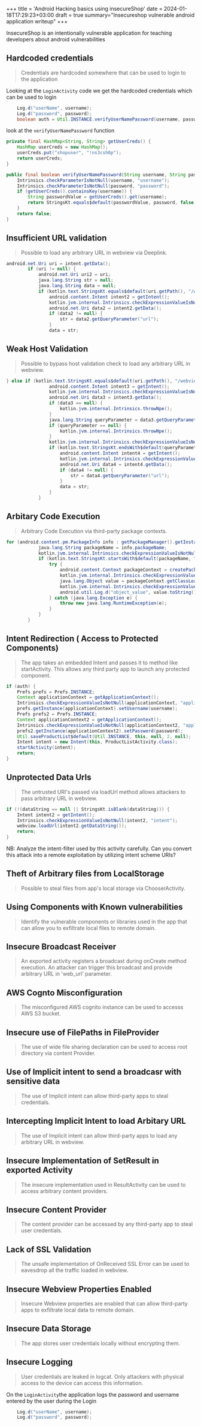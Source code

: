 +++
title = 'Android Hacking basics using insecureShop'
date = 2024-01-18T17:29:23+03:00
draft = true
summary="Insecureshop vulnerable android application writeup"
+++

InsecureShop is an intentionally vulnerable application for teaching developers about android vulnerabilities

## Hardcoded credentials

> Credentials are hardcoded somewhere that can be used to login to the application

Looking at the `LoginActivity` code we get the hardcoded credentials which can be used to login

```java
    Log.d("userName", username);
    Log.d("password", password);
    boolean auth = Util.INSTANCE.verifyUserNamePassword(username, password);
```

look at the `verifyUserNamePassword` function

```java
private final HashMap<String, String> getUserCreds() {
    HashMap userCreds = new HashMap();
    userCreds.put("shopuser", "!ns3csh0p");
    return userCreds;
}

public final boolean verifyUserNamePassword(String username, String password) {
    Intrinsics.checkParameterIsNotNull(username, "username");
    Intrinsics.checkParameterIsNotNull(password, "password");
    if (getUserCreds().containsKey(username)) {
        String passwordValue = getUserCreds().get(username);
        return StringsKt.equals$default(passwordValue, password, false, 2, null);
    }
    return false;
}
```

## Insufficient URL validation

> Possible to load any arbitrary URL in webview via Deeplink.

```java
android.net.Uri uri = intent.getData();
        if (uri != null) {
            android.net.Uri uri2 = uri;
            java.lang.String str = null;
            java.lang.String data = null;
            if (kotlin.text.StringsKt.equals$default(uri.getPath(), "/web", false, 2, (java.lang.Object) null)) {
                android.content.Intent intent2 = getIntent();
                kotlin.jvm.internal.Intrinsics.checkExpressionValueIsNotNull(intent2, "intent");
                android.net.Uri data2 = intent2.getData();
                if (data2 != null) {
                    str = data2.getQueryParameter("url");
                }
                data = str;

```

## Weak Host Validation

> Possible to bypass host validation check to load any arbitrary URL in webview.

```java
} else if (kotlin.text.StringsKt.equals$default(uri.getPath(), "/webview", false, 2, (java.lang.Object) null)) {
                android.content.Intent intent3 = getIntent();
                kotlin.jvm.internal.Intrinsics.checkExpressionValueIsNotNull(intent3, "intent");
                android.net.Uri data3 = intent3.getData();
                if (data3 == null) {
                    kotlin.jvm.internal.Intrinsics.throwNpe();
                }
                java.lang.String queryParameter = data3.getQueryParameter("url");
                if (queryParameter == null) {
                    kotlin.jvm.internal.Intrinsics.throwNpe();
                }
                kotlin.jvm.internal.Intrinsics.checkExpressionValueIsNotNull(queryParameter, "intent.data!!.getQueryParameter(\"url\")!!");
                if (kotlin.text.StringsKt.endsWith$default(queryParameter, "insecureshopapp.com", false, 2, (java.lang.Object) null)) {
                    android.content.Intent intent4 = getIntent();
                    kotlin.jvm.internal.Intrinsics.checkExpressionValueIsNotNull(intent4, "intent");
                    android.net.Uri data4 = intent4.getData();
                    if (data4 != null) {
                        str = data4.getQueryParameter("url");
                    }
                    data = str;
                }
            }
```

## Arbitary Code Execution

> Arbitrary Code Execution via third-party package contexts.

```java
for (android.content.pm.PackageInfo info : getPackageManager().getInstalledPackages(0)) {
            java.lang.String packageName = info.packageName;
            kotlin.jvm.internal.Intrinsics.checkExpressionValueIsNotNull(packageName, "packageName");
            if (kotlin.text.StringsKt.startsWith$default(packageName, "com.insecureshopapp", false, 2, (java.lang.Object) null)) {
                try {
                    android.content.Context packageContext = createPackageContext(packageName, 3);
                    kotlin.jvm.internal.Intrinsics.checkExpressionValueIsNotNull(packageContext, "packageContext");
                    java.lang.Object value = packageContext.getClassLoader().loadClass("com.insecureshopapp.MainInterface").getMethod("getInstance", new java.lang.Class[]{android.content.Context.class}).invoke((java.lang.Object) null, new java.lang.Object[]{this});
                    kotlin.jvm.internal.Intrinsics.checkExpressionValueIsNotNull(value, "packageContext.classLoad…€¦      .invoke(null, this)");
                    android.util.Log.d("object_value", value.toString());
                } catch (java.lang.Exception e) {
                    throw new java.lang.RuntimeException(e);
                }
            }
        }

```

## Intent Redirection ( Access to Protected Components)

> The app takes an embedded Intent and passes it to method like startActivity. This allows any third party app to launch any protected component.

```java
if (auth) {
    Prefs prefs = Prefs.INSTANCE;
    Context applicationContext = getApplicationContext();
    Intrinsics.checkExpressionValueIsNotNull(applicationContext, "applicationContext");
    prefs.getInstance(applicationContext).setUsername(username);
    Prefs prefs2 = Prefs.INSTANCE;
    Context applicationContext2 = getApplicationContext();
    Intrinsics.checkExpressionValueIsNotNull(applicationContext2, "applicationContext");
    prefs2.getInstance(applicationContext2).setPassword(password);
    Util.saveProductList$default(Util.INSTANCE, this, null, 2, null);
    Intent intent = new Intent(this, ProductListActivity.class);
    startActivity(intent);
    return;
}
```

## Unprotected Data Urls

> The untrusted URI's passed via loadUrl method allows attackers to pass arbitrary URL in webview.

```java
if (!(dataString == null || StringsKt.isBlank(dataString))) {
    Intent intent2 = getIntent();
    Intrinsics.checkExpressionValueIsNotNull(intent2, "intent");
    webview.loadUrl(intent2.getDataString());
    return;
}
```

NB: Analyze the intent-filter used by this activity carefully. Can you convert this attack into a remote exploitation by utilizing intent scheme URIs?

## Theft of Arbitrary files from LocalStorage

> Possible to steal files from app's local storage via ChooserActivity.

## Using Components with Known vulnerabilities

> Identify the vulnerable components or libraries used in the app that can allow you to exfiltrate local files to remote domain.

## Insecure Broadcast Receiver

> An exported activity registers a broadcast during onCreate method execution. An attacker can trigger this broadcast and provide arbitrary URL in 'web_url' parameter.

## AWS Cognto Misconfiguration

> The misconfigured AWS cognito instance can be used to accesss AWS S3 bucket.

## Insecure use of FilePaths in FileProvider

> The use of wide file sharing declaration can be used to access root directory via content Provider.

## Use of Implicit intent to send a broadcasr with sensitive data

> The use of Implicit intent can allow third-party apps to steal credentials.

## Intercepting Implicit Intent to load Arbitary URL

> The use of Implicit intent can allow third-party apps to load any arbitrary URL in webview.

## Insecure Implementation of SetResult in exported Activity

> The insecure implementation used in ResultActivity can be used to access arbitrary content providers.

## Insecure Content Provider

> The content provider can be accessed by any third-party app to steal user credentials.

## Lack of SSL Validation

> The unsafe implementation of OnReceived SSL Error can be used to eavesdrop all the traffic loaded in webview.

## Insecure Webview Properties Enabled

> Insecure Webview properties are enabled that can allow third-party apps to exfiltrate local data to remote domain.

## Insecure Data Storage

> The app stores user credentials locally without encrypting them.

## Insecure Logging

> User credentials are leaked in logcat. Only attackers with physical access to the device can access this information.

On the `LoginActivity`the application logs the password and username entered by the user during the Login

```java
    Log.d("userName", username);
    Log.d("password", password);
```
